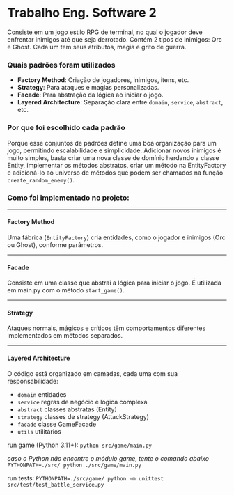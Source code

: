 # Trabalho Eng. Software 2

Consiste em um jogo estilo RPG de terminal, no qual o jogador deve enfrentar inimigos até que seja derrotado.
Contém 2 tipos de inimigos: Orc e Ghost. Cada um tem seus atributos, magia e grito de guerra.

### Quais padrões foram utilizados

- **Factory Method**: Criação de jogadores, inimigos, itens, etc.
- **Strategy**: Para ataques e magias personalizadas.
- **Facade**: Para abstração da lógica ao iniciar o jogo.
- **Layered Architecture**: Separação clara entre `domain`, `service`, `abstract`, etc.

### Por que foi escolhido cada padrão

Porque esse conjuntos de padrões define uma boa organização para um jogo, permitindo escalabilidade e simplicidade. Adicionar novos inimigos é muito simples, basta criar uma nova classe de domínio herdando a classe Entity, implementar os métodos abstratos, criar um método na EntityFactory e adicioná-lo ao universo de métodos que podem ser chamados na função `create_random_enemy()`.

### Como foi implementado no projeto:

---

#### Factory Method

Uma fábrica (`EntityFactory`) cria entidades, como o jogador e inimigos (Orc ou Ghost), conforme parâmetros.

---

#### Facade

Consiste em uma classe que abstrai a lógica para iniciar o jogo. É utilizada em main.py com o método `start_game()`.

---

#### Strategy

Ataques normais, mágicos e críticos têm comportamentos diferentes implementados em métodos separados.

---

#### Layered Architecture

O código está organizado em camadas, cada uma com sua responsabilidade:

- `domain` entidades
- `service` regras de negócio e lógica complexa
- `abstract` classes abstratas (Entity)
- `strategy` classes de strategy (AttackStrategy)
- `facade` classe GameFacade
- `utils` utilitários

run game (Python 3.11+):
`python src/game/main.py`

_caso o Python não encontre o módulo game, tente o comando abaixo_
`PYTHONPATH=./src/ python ./src/game/main.py`

run tests:
`PYTHONPATH=./src/game/ python -m unittest src/test/test_battle_service.py`
